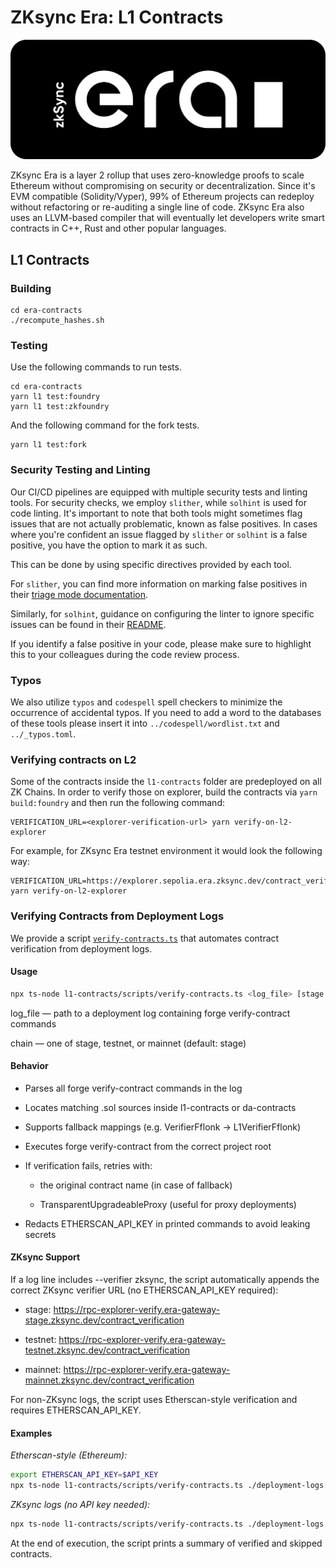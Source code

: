 # ZKsync Era: L1 Contracts

[![Logo](../eraLogo.svg)](https://zksync.io/)

ZKsync Era is a layer 2 rollup that uses zero-knowledge proofs to scale Ethereum without compromising on security or
decentralization. Since it's EVM compatible (Solidity/Vyper), 99% of Ethereum projects can redeploy without refactoring
or re-auditing a single line of code. ZKsync Era also uses an LLVM-based compiler that will eventually let developers
write smart contracts in C++, Rust and other popular languages.

## L1 Contracts

### Building

```shell
cd era-contracts
./recompute_hashes.sh
```

### Testing

Use the following commands to run tests.

```shell
cd era-contracts
yarn l1 test:foundry
yarn l1 test:zkfoundry
```

And the following command for the fork tests.

```shell
yarn l1 test:fork
```

### Security Testing and Linting

Our CI/CD pipelines are equipped with multiple security tests and linting tools.
For security checks, we employ `slither`, while `solhint` is used for code linting.
It's important to note that both tools might sometimes flag issues that are not actually problematic,
known as false positives. In cases where you're confident an issue flagged by `slither` or `solhint` is a false positive,
you have the option to mark it as such.

This can be done by using specific directives provided by each tool.

For `slither`, you can find more information on marking false positives in their [triage mode documentation](https://github.com/crytic/slither/wiki/Usage#triage-mode).

Similarly, for `solhint`, guidance on configuring the linter to ignore specific issues can be found in their [README](https://github.com/protofire/solhint?tab=readme-ov-file#configure-the-linter-with-comments).

If you identify a false positive in your code, please make sure to highlight this to your colleagues during the code review process.

### Typos

We also utilize `typos` and `codespell` spell checkers to minimize the occurrence of accidental typos.
If you need to add a word to the databases of these tools please insert it into `../codespell/wordlist.txt` and `../_typos.toml`.

### Verifying contracts on L2

Some of the contracts inside the `l1-contracts` folder are predeployed on all ZK Chains. In order to verify those on explorer, build the contracts via `yarn build:foundry` and then run the following command:

```
VERIFICATION_URL=<explorer-verification-url> yarn verify-on-l2-explorer
```

For example, for ZKsync Era testnet environment it would look the following way:

```
VERIFICATION_URL=https://explorer.sepolia.era.zksync.dev/contract_verification yarn verify-on-l2-explorer
```

### Verifying Contracts from Deployment Logs

We provide a script [`verify-contracts.ts`](./l1-contracts/scripts/verify-contracts.ts) that automates contract verification from deployment logs.

#### Usage

```bash
npx ts-node l1-contracts/scripts/verify-contracts.ts <log_file> [stage|testnet|mainnet]
```

log_file — path to a deployment log containing forge verify-contract commands

chain — one of stage, testnet, or mainnet (default: stage)

#### Behavior

- Parses all forge verify-contract commands in the log

- Locates matching .sol sources inside l1-contracts or da-contracts

- Supports fallback mappings (e.g. VerifierFflonk → L1VerifierFflonk)

- Executes forge verify-contract from the correct project root

- If verification fails, retries with:

  - the original contract name (in case of fallback)

  - TransparentUpgradeableProxy (useful for proxy deployments)

- Redacts ETHERSCAN_API_KEY in printed commands to avoid leaking secrets

#### ZKsync Support

If a log line includes --verifier zksync, the script automatically appends the correct ZKsync verifier URL (no ETHERSCAN_API_KEY required):

- stage: https://rpc-explorer-verify.era-gateway-stage.zksync.dev/contract_verification

- testnet: https://rpc-explorer-verify.era-gateway-testnet.zksync.dev/contract_verification

- mainnet: https://rpc-explorer-verify.era-gateway-mainnet.zksync.dev/contract_verification

For non-ZKsync logs, the script uses Etherscan-style verification and requires ETHERSCAN_API_KEY.

#### Examples

_Etherscan-style (Ethereum):_

```bash
export ETHERSCAN_API_KEY=$API_KEY
npx ts-node l1-contracts/scripts/verify-contracts.ts ./deployment-logs.txt mainnet
```

_ZKsync logs (no API key needed):_

```bash
npx ts-node l1-contracts/scripts/verify-contracts.ts ./deployment-logs.txt stage
```

At the end of execution, the script prints a summary of verified and skipped contracts.
